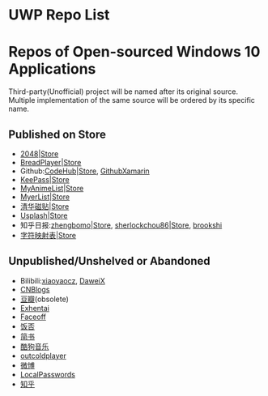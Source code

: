 # UWP Repo List

# Repos of Open-sourced Windows 10 Applications

Third-party(Unofficial) project will be named after its original source. Multiple implementation of the same source will be ordered by its specific name.

## Published on Store

- [2048](https://github.com/YouthLin/2048UWP)|[Store](https://www.microsoft.com/store/games/2048-uwp/9nblggh68bb0)
- [BreadPlayer](https://github.com/theweavrs/BreadPlayer)|[Store](https://www.microsoft.com/en-gb/store/p/bread-player/9nblggh42srx)
- Github:[CodeHub](https://github.com/aalok05/CodeHub)|[Store](https://www.microsoft.com/zh-cn/store/p/codehub-a-client-for-github/9nblggh52tbd), [GithubXamarin](https://github.com/prajjwaldimri/GithubXamarin)
- [KeePass](https://github.com/twsouthwick/KeePassWin)|[Store](https://www.microsoft.com/zh-cn/store/p/keepasswin/9wzdncrd91jm)
- [MyAnimeList](https://github.com/Drutol/MALClient)|[Store](https://www.microsoft.com/store/p/malclient/9nblggh5f3bl)
- [MyerList](https://github.com/JuniperPhoton/MyerListUWP)|[Store](https://www.microsoft.com/store/p/myerlist/9nblggh11k1m)
- [清华磁贴](https://github.com/lizy14/Tsinghua-UWP)|[Store](https://www.microsoft.com/zh-cn/store/p/%E6%B8%85%E5%8D%8E%E7%A3%81%E8%B4%B4/9nblggh4twv4)
- [Usplash](https://github.com/JuniperPhoton/MyerSplashUWP)|[Store](https://www.microsoft.com/zh-cn/store/p/myersplash/9nblggh4vcsn)
- 知乎日报:[zhengbomo](https://github.com/zhengbomo/ZhihuDaily)|[Store](https://www.microsoft.com/zh-cn/store/p/%E7%9F%A5%E4%B9%8E%E6%97%A5%E6%8A%A5win10/9nblggh6c72w), [sherlockchou86](https://github.com/sherlockchou86/ZhiHuDaily.UWP)|[Store](https://www.microsoft.com/store/p/%E7%9F%A5%E4%B9%8E%E6%97%A5%E6%8A%A5-uwp/9nblggh5kg9w), [brookshi](https://github.com/brookshi/UWP_ZhiHuRiBao)
- [字符映射表](https://github.com/EdiWang/UWP-CharacterMap)|[Store](https://www.microsoft.com/en-gb/store/p/character-map-uwp/9wzdncrdxf41)

## Unpublished/Unshelved or Abandoned

- Bilibili:[xiaoyaocz](https://github.com/xiaoyaocz/BiliBili-UWP), [DaweiX](https://github.com/DaweiX/bilibili)
- [CNBlogs](https://github.com/sherlockchou86/CNBlogs.UWP)
- [豆瓣](https://github.com/scheshan/DoubanGroup.UWP)(obsolete)
- [Exhentai](https://github.com/OpportunityLiu/ExViewer)
- [Faceoff](https://github.com/brminnick/FaceOff)
- [饭否](https://github.com/iele/FanfouUWP)
- [简书](https://github.com/youngytj/uwp_AiJianShu)
- [酷狗音乐](https://github.com/zuozishi/KuGouMusic-UWP)
- [outcoldplayer](https://github.com/myCodebox/outcoldplayer)
- [微博](https://github.com/OpenWeen/OpenWeen.UWP)
- [LocalPasswords](https://github.com/filipkristo/LocalPasswords)
- [知乎](https://github.com/RickZhao/ZhiHu-Pro)
